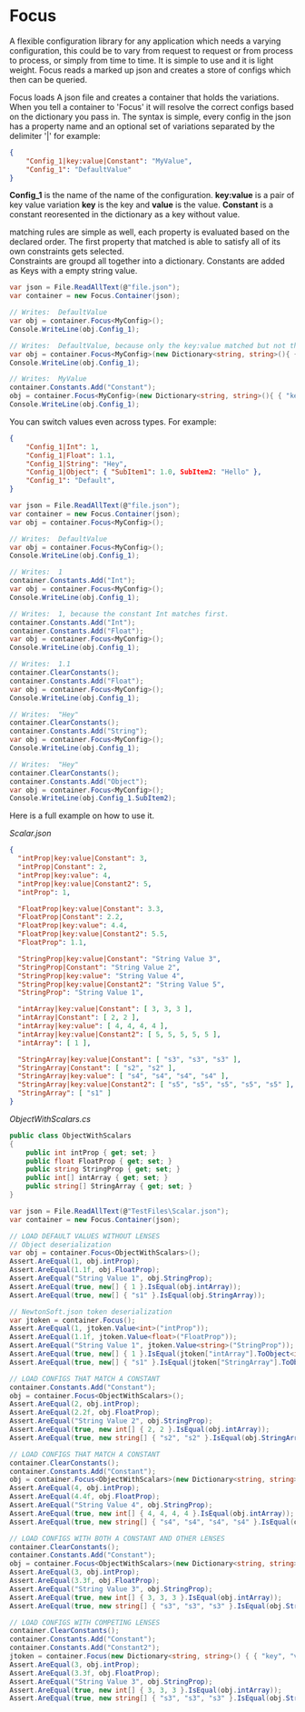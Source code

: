 # Focus
A flexible configuration library for any application which needs a varying configuration, this could be to vary from request to request or from process to process, or simply from time to time.
It is simple to use and it is light weight. Focus reads a marked up json and creates a store of configs which then can be queried. 


Focus loads A json file and creates a container that holds the variations. When you tell a container to 'Focus' it will resolve the correct configs based on the dictionary you pass in.
The syntax is simple, every config in the json has a property name and an optional set of variations separated by the delimiter '|' for example:

```json
{
	"Config_1|key:value|Constant": "MyValue",
	"Config_1": "DefaultValue"
}
```

**Config_1** is the name of the name of the configuration.
**key:value** is a pair of key value variation **key** is the key and **value** is the value.
**Constant** is a constant reoresented in the dictionary as a key without value.

matching rules are simple as well, each property is evaluated based on the declared order. The first property that matched is able to satisfy all of its own constraints gets selected.   
Constraints are groupd all together into a dictionary. Constants are added as Keys with a empty string value.

```C#
var json = File.ReadAllText(@"file.json");
var container = new Focus.Container(json);

// Writes:  DefaultValue
var obj = container.Focus<MyConfig>();
Console.WriteLine(obj.Config_1);

// Writes:  DefaultValue, because only the key:value matched but not the constant.
var obj = container.Focus<MyConfig>(new Dictionary<string, string>(){ { "key", "value"} });
Console.WriteLine(obj.Config_1);

// Writes:  MyValue
container.Constants.Add("Constant");
obj = container.Focus<MyConfig>(new Dictionary<string, string>(){ { "key", "value"} });
Console.WriteLine(obj.Config_1);
```

You can switch values even across types. For example:   

```json
{
	"Config_1|Int": 1,
	"Config_1|Float": 1.1,
	"Config_1|String": "Hey",
	"Config_1|Object": { "SubItem1": 1.0, SubItem2: "Hello" },
	"Config_1": "Default",
}
```

```C#
var json = File.ReadAllText(@"file.json");
var container = new Focus.Container(json);
var obj = container.Focus<MyConfig>();

// Writes:  DefaultValue
var obj = container.Focus<MyConfig>();
Console.WriteLine(obj.Config_1);

// Writes:  1
container.Constants.Add("Int");
var obj = container.Focus<MyConfig>();
Console.WriteLine(obj.Config_1);

// Writes:  1, because the constant Int matches first.
container.Constants.Add("Int");
container.Constants.Add("Float");
var obj = container.Focus<MyConfig>();
Console.WriteLine(obj.Config_1);

// Writes:  1.1
container.ClearConstants();
container.Constants.Add("Float");
var obj = container.Focus<MyConfig>();
Console.WriteLine(obj.Config_1);

// Writes:  "Hey"
container.ClearConstants();
container.Constants.Add("String");
var obj = container.Focus<MyConfig>();
Console.WriteLine(obj.Config_1);

// Writes:  "Hey"
container.ClearConstants();
container.Constants.Add("Object");
var obj = container.Focus<MyConfig>();
Console.WriteLine(obj.Config_1.SubItem2);
```

Here is a full example on how to use it.

_Scalar.json_
```json
{
  "intProp|key:value|Constant": 3,
  "intProp|Constant": 2,
  "intProp|key:value": 4,
  "intProp|key:value|Constant2": 5,
  "intProp": 1,

  "FloatProp|key:value|Constant": 3.3,
  "FloatProp|Constant": 2.2,
  "FloatProp|key:value": 4.4,
  "FloatProp|key:value|Constant2": 5.5,
  "FloatProp": 1.1,

  "StringProp|key:value|Constant": "String Value 3",
  "StringProp|Constant": "String Value 2",
  "StringProp|key:value": "String Value 4",
  "StringProp|key:value|Constant2": "String Value 5",
  "StringProp": "String Value 1",

  "intArray|key:value|Constant": [ 3, 3, 3 ],
  "intArray|Constant": [ 2, 2 ],
  "intArray|key:value": [ 4, 4, 4, 4 ],
  "intArray|key:value|Constant2": [ 5, 5, 5, 5, 5 ],
  "intArray": [ 1 ],

  "StringArray|key:value|Constant": [ "s3", "s3", "s3" ],
  "StringArray|Constant": [ "s2", "s2" ],
  "StringArray|key:value": [ "s4", "s4", "s4", "s4" ],
  "StringArray|key:value|Constant2": [ "s5", "s5", "s5", "s5", "s5" ],
  "StringArray": [ "s1" ]
}
```
_ObjectWithScalars.cs_
```C#
public class ObjectWithScalars
{
    public int intProp { get; set; }
    public float FloatProp { get; set; }
    public string StringProp { get; set; }
    public int[] intArray { get; set; }
    public string[] StringArray { get; set; }
}
```

```C#
var json = File.ReadAllText(@"TestFiles\Scalar.json");
var container = new Focus.Container(json);

// LOAD DEFAULT VALUES WITHOUT LENSES
// Object deserialization
var obj = container.Focus<ObjectWithScalars>();
Assert.AreEqual(1, obj.intProp);
Assert.AreEqual(1.1f, obj.FloatProp);
Assert.AreEqual("String Value 1", obj.StringProp);
Assert.AreEqual(true, new[] { 1 }.IsEqual(obj.intArray));
Assert.AreEqual(true, new[] { "s1" }.IsEqual(obj.StringArray));

// NewtonSoft.json token deserialization
var jtoken = container.Focus();
Assert.AreEqual(1, jtoken.Value<int>("intProp"));
Assert.AreEqual(1.1f, jtoken.Value<float>("FloatProp"));
Assert.AreEqual("String Value 1", jtoken.Value<string>("StringProp"));
Assert.AreEqual(true, new[] { 1 }.IsEqual(jtoken["intArray"].ToObject<int[]>()));
Assert.AreEqual(true, new[] { "s1" }.IsEqual(jtoken["StringArray"].ToObject<string[]>()));

// LOAD CONFIGS THAT MATCH A CONSTANT 
container.Constants.Add("Constant");
obj = container.Focus<ObjectWithScalars>();
Assert.AreEqual(2, obj.intProp);
Assert.AreEqual(2.2f, obj.FloatProp);
Assert.AreEqual("String Value 2", obj.StringProp);
Assert.AreEqual(true, new int[] { 2, 2 }.IsEqual(obj.intArray));
Assert.AreEqual(true, new string[] { "s2", "s2" }.IsEqual(obj.StringArray));

// LOAD CONFIGS THAT MATCH A CONSTANT 
container.ClearConstants();
container.Constants.Add("Constant");
obj = container.Focus<ObjectWithScalars>(new Dictionary<string, string>() { { "key", "value" } });
Assert.AreEqual(4, obj.intProp);
Assert.AreEqual(4.4f, obj.FloatProp);
Assert.AreEqual("String Value 4", obj.StringProp);
Assert.AreEqual(true, new int[] { 4, 4, 4, 4 }.IsEqual(obj.intArray));
Assert.AreEqual(true, new string[] { "s4", "s4", "s4", "s4" }.IsEqual(obj.StringArray));

// LOAD CONFIGS WITH BOTH A CONSTANT AND OTHER LENSES
container.ClearConstants();
container.Constants.Add("Constant");
obj = container.Focus<ObjectWithScalars>(new Dictionary<string, string>() { { "key", "value" } });
Assert.AreEqual(3, obj.intProp);
Assert.AreEqual(3.3f, obj.FloatProp);
Assert.AreEqual("String Value 3", obj.StringProp);
Assert.AreEqual(true, new int[] { 3, 3, 3 }.IsEqual(obj.intArray));
Assert.AreEqual(true, new string[] { "s3", "s3", "s3" }.IsEqual(obj.StringArray));

// LOAD CONFIGS WITH COMPETING LENSES
container.ClearConstants();
container.Constants.Add("Constant");
container.Constants.Add("Constant2");
jtoken = container.Focus(new Dictionary<string, string>() { { "key", "value" } });
Assert.AreEqual(3, obj.intProp);
Assert.AreEqual(3.3f, obj.FloatProp);
Assert.AreEqual("String Value 3", obj.StringProp);
Assert.AreEqual(true, new int[] { 3, 3, 3 }.IsEqual(obj.intArray));
Assert.AreEqual(true, new string[] { "s3", "s3", "s3" }.IsEqual(obj.StringArray));
```
